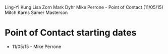 Ling-Yi Kung
Lisa Zorn
Mark Dyhr
Mike Perrone - Point of Contact (11/05/15)
Mitch Karns
Samer Masterson

# Point of Contact starting dates

 * 11/05/15 - Mike Perrone

